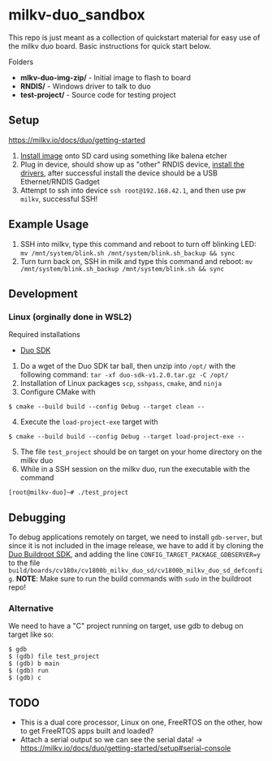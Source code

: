 # milkv-duo_sandbox

This repo is just meant as a collection of quickstart material for easy use of the milkv duo board. Basic instructions for quick start below.

Folders

- **mlkv-duo-img-zip/** - Initial image to flash to board
- **RNDIS/** - Windows driver to talk to duo
- **test-project/** - Source code for testing project

## Setup 

https://milkv.io/docs/duo/getting-started

1. [Install image](https://milkv.io/docs/duo/getting-started/boot) onto SD card using something like balena etcher  
2. Plug in device, should show up as "other" RNDIS device, [install the drivers](https://milkv.io/docs/duo/getting-started/windows-rndis-dirver), after successful install the device should be a USB Ethernet/RNDIS Gadget
3. Attempt to ssh into device `ssh root@192.168.42.1`, and then use pw `milkv`, successful SSH!

## Example Usage

1. SSH into milkv, type this command and reboot to turn off blinking LED: `mv /mnt/system/blink.sh /mnt/system/blink.sh_backup && sync`
2. Turn turn back on, SSH in milk and type this command and reboot: `mv /mnt/system/blink.sh_backup /mnt/system/blink.sh && sync`

## Development

### Linux (orginally done in WSL2)

Required installations
- [Duo SDK](https://github.com/milkv-duo/duo-app-sdk/releases/download/duo-app-sdk-v1.2.0/duo-sdk-v1.2.0.tar.gz)

1. Do a wget of the Duo SDK tar ball, then unzip into `/opt/` with the following command: `tar -xf duo-sdk-v1.2.0.tar.gz -C /opt/`
2. Installation of Linux packages `scp`, `sshpass`, `cmake`, and `ninja`
3. Configure CMake with 
```
$ cmake --build build --config Debug --target clean --
```
4. Execute the `load-project-exe` target with
```
$ cmake --build build --config Debug --target load-project-exe --
```
5. The file `test_project` should be on target on your home directory on the milkv duo
6. While in a SSH session on the milkv duo, run the executable with the command
```
[root@milkv-duo]~# ./test_project
```

## Debugging

To debug applications remotely on target, we need to install `gdb-server`, but since it is not included in the image release, we have to add it by cloning the [Duo Buildroot SDK](https://github.com/milkv-duo/duo-buildroot-sdk), and adding the line `CONFIG_TARGET_PACKAGE_GDBSERVER=y` to the file `build/boards/cv180x/cv1800b_milkv_duo_sd/cv1800b_milkv_duo_sd_defconfig`. **NOTE**: Make sure to run the build commands with `sudo` in the buildroot repo!

### Alternative

We need to have a "C" project running on target, use gdb to debug on target like so:
```
$ gdb
$ (gdb) file test_project
$ (gdb) b main
$ (gdb) run
$ (gdb) c
```

## TODO

- This is a dual core processor, Linux on one, FreeRTOS on the other, how to get FreeRTOS apps built and loaded?
- Attach a serial output so we can see the serial data! -> https://milkv.io/docs/duo/getting-started/setup#serial-console
